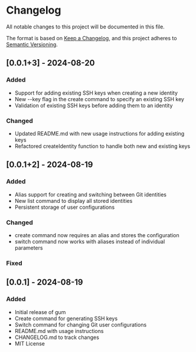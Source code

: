 # Changelog

All notable changes to this project will be documented in this file.

The format is based on [Keep a Changelog](https://keepachangelog.com/en/1.0.0/),
and this project adheres to [Semantic Versioning](https://semver.org/spec/v2.0.0.html).

## [0.0.1+3] - 2024-08-20

### Added

- Support for adding existing SSH keys when creating a new identity
- New --key flag in the create command to specify an existing SSH key
- Validation of existing SSH keys before adding them to an identity

### Changed

- Updated README.md with new usage instructions for adding existing keys
- Refactored createIdentity function to handle both new and existing keys

## [0.0.1+2] - 2024-08-19

### Added

- Alias support for creating and switching between Git identities
- New list command to display all stored identities
- Persistent storage of user configurations

### Changed

- create command now requires an alias and stores the configuration
- switch command now works with aliases instead of individual parameters

### Fixed

## [0.0.1] - 2024-08-19

### Added
- Initial release of gum
- Create command for generating SSH keys
- Switch command for changing Git user configurations
- README.md with usage instructions
- CHANGELOG.md to track changes
- MIT License

[Unreleased]: https://github.com/permadart/gum/compare/v1.0.0...HEAD
[1.0.0]: https://github.com/permadart/gum/releases/tag/v1.0.0